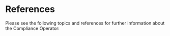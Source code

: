 # References

Please see the following topics and references for further information about the Compliance Operator:

